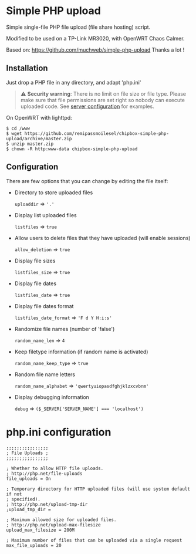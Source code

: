 # Simple PHP upload

Simple single-file PHP file upload (file share hosting) script.

Modified to be used on a TP-Link MR3020, with OpenWRT Chaos Calmer.

Based on: https://github.com/muchweb/simple-php-upload Thanks a lot !

## Installation

Just drop a PHP file in any directory, and adapt 'php.ini'

> :warning: **Security warning**: There is no limit on file size or file type. Please make sure that file permissions are set right so nobody can execute uploaded code. See [server configuration](#server-configuration) for examples.

On OpenWRT with lighttpd:

    $ cd /www
    $ wget https://github.com/remipassmoilesel/chipbox-simple-php-upload/archive/master.zip
    $ unzip master.zip
    $ chown -R http:www-data chipbox-simple-php-upload

## Configuration

There are few options that you can change by editing the file itself:


- Directory to store uploaded files

	`uploaddir` => `'.'`

- Display list uploaded files

	`listfiles` => `true`

- Allow users to delete files that they have uploaded (will enable sessions)

	`allow_deletion` => `true`

- Display file sizes

	`listfiles_size` => `true`

- Display file dates

	`listfiles_date` => `true`

- Display file dates format

	`listfiles_date_format` => `'F d Y H:i:s'`

- Randomize file names (number of 'false')

	`random_name_len` => `4`

- Keep filetype information (if random name is activated)

	`random_name_keep_type` => `true`

- Random file name letters

	`random_name_alphabet` => `'qwertyuiopasdfghjklzxcvbnm'`

- Display debugging information

	`debug` => `($_SERVER['SERVER_NAME'] === 'localhost')`


# php.ini configuration

    ;;;;;;;;;;;;;;;;
    ; File Uploads ;
    ;;;;;;;;;;;;;;;;
    
    ; Whether to allow HTTP file uploads.
    ; http://php.net/file-uploads
    file_uploads = On
    
    ; Temporary directory for HTTP uploaded files (will use system default if not
    ; specified).
    ; http://php.net/upload-tmp-dir
    ;upload_tmp_dir =
    
    ; Maximum allowed size for uploaded files.
    ; http://php.net/upload-max-filesize
    upload_max_filesize = 200M
    
    ; Maximum number of files that can be uploaded via a single request
    max_file_uploads = 20
